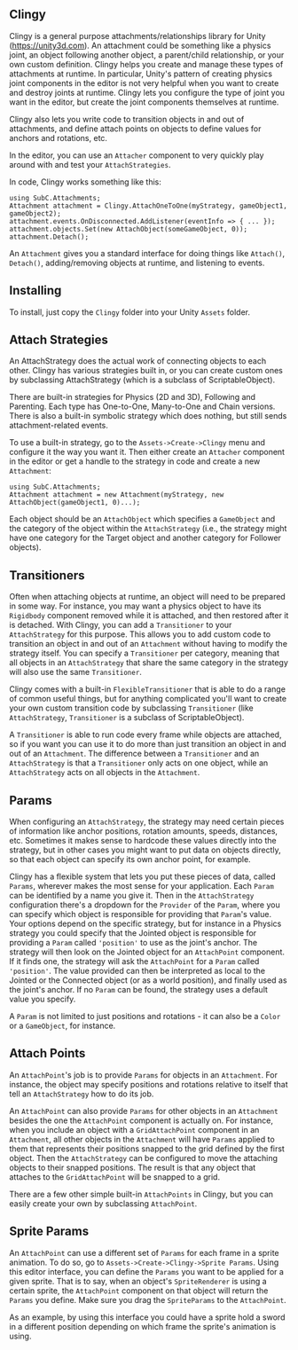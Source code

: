Clingy
------

Clingy is a general purpose attachments/relationships library for Unity (https://unity3d.com).  An attachment could be something like a physics joint, an object following another object, a parent/child relationship, or your own custom definition.  Clingy helps you create and manage these types of attachments at runtime.  In particular, Unity's pattern of creating physics joint components in the editor is not very helpful when you want to create and destroy joints at runtime.  Clingy lets you configure the type of joint you want in the editor, but create the joint components themselves at runtime.

Clingy also lets you write code to transition objects in and out of attachments, and define attach points on objects to define values for anchors and rotations, etc.  

In the editor, you can use an `Attacher` component to very quickly play around with and test your `AttachStrategies`.

In code, Clingy works something like this:

```
using SubC.Attachments;
Attachment attachment = Clingy.AttachOneToOne(myStrategy, gameObject1, gameObject2);
attachment.events.OnDisconnected.AddListener(eventInfo => { ... });
attachment.objects.Set(new AttachObject(someGameObject, 0));
attachment.Detach();
```

An `Attachment` gives you a standard interface for doing things like `Attach()`, `Detach()`, adding/removing objects at runtime, and listening to events.

Installing
-----

To install, just copy the `Clingy` folder into your Unity `Assets` folder.

Attach Strategies
-----

An AttachStrategy does the actual work of connecting objects to each other.  Clingy has various strategies built in, or you can create custom ones by subclassing AttachStrategy (which is a subclass of ScriptableObject).

There are built-in strategies for Physics (2D and 3D), Following and Parenting.  Each type has One-to-One, Many-to-One and Chain versions.  There is also a built-in symbolic strategy which does nothing, but still sends attachment-related events.

To use a built-in strategy, go to the `Assets->Create->Clingy` menu and configure it the way you want it.  Then either create an `Attacher` component in the editor or get a handle to the strategy in code and create a new `Attachment`:

```
using SubC.Attachments;
Attachment attachment = new Attachment(myStrategy, new AttachObject(gameObject1, 0)...);
```

Each object should be an `AttachObject` which specifies a `GameObject` and the category of the object within the `AttachStrategy` (i.e., the strategy might have one category for the Target object and another category for Follower objects).

Transitioners
-----

Often when attaching objects at runtime, an object will need to be prepared in some way.  For instance, you may want a physics object to have its `Rigidbody` component removed while it is attached, and then restored after it is detached.  With Clingy, you can add a `Transitioner` to your `AttachStrategy` for this purpose.  This allows you to add custom code to transition an object in and out of an `Attachment` without having to modify the strategy itself.  You can specify a `Transitioner` per category, meaning that all objects in an `AttachStrategy` that share the same category in the strategy will also use the same `Transitioner`.

Clingy comes with a built-in `FlexibleTransitioner` that is able to do a range of common useful things, but for anything complicated you'll want to create your own custom transition code by subclassing `Transitioner` (like `AttachStrategy`, `Transitioner` is a subclass of ScriptableObject).

A `Transitioner` is able to run code every frame while objects are attached, so if you want you can use it to do more than just transition an object in and out of an `Attachment`.  The difference between a `Transitioner` and an `AttachStrategy` is that a `Transitioner` only acts on one object, while an `AttachStrategy` acts on all objects in the `Attachment`.

Params
-----

When configuring an `AttachStrategy`, the strategy may need certain pieces of information like anchor positions, rotation amounts, speeds, distances, etc.  Sometimes it makes sense to hardcode these values directly into the strategy, but in other cases you might want to put data on objects directly, so that each object can specify its own anchor point, for example.

Clingy has a flexible system that lets you put these pieces of data, called `Params`, wherever makes the most sense for your application.  Each `Param` can be identified by a name you give it.  Then in the `AttachStrategy` configuration there's a dropdown for the `Provider` of the `Param`, where you can specify which object is responsible for providing that `Param`'s value.  Your options depend on the specific strategy, but for instance in a Physics strategy you could specify that the Jointed object is responsible for providing a `Param` called `'position'` to use as the joint's anchor.  The strategy will then look on the Jointed object for an `AttachPoint` component.  If it finds one, the strategy will ask the `AttachPoint` for a `Param` called `'position'`.  The value provided can then be interpreted as local to the Jointed or the Connected object (or as a world position), and finally used as the joint's anchor.  If no `Param` can be found, the strategy uses a default value you specify.

A `Param` is not limited to just positions and rotations - it can also be a `Color` or a `GameObject`, for instance.

Attach Points
-----

An `AttachPoint`'s job is to provide `Params` for objects in an `Attachment`.  For instance, the object may specify positions and rotations relative to itself that tell an `AttachStrategy` how to do its job.

An `AttachPoint` can also provide `Params` for other objects in an `Attachment` besides the one the `AttachPoint` component is actually on.  For instance, when you include an object with a `GridAttachPoint` component in an `Attachment`, all other objects in the `Attachment` will have `Params` applied to them that represents their positions snapped to the grid defined by the first object.  Then the `AttachStrategy` can be configured to move the attaching objects to their snapped positions.  The result is that any object that attaches to the `GridAttachPoint` will be snapped to a grid.

There are a few other simple built-in `AttachPoints` in Clingy, but you can easily create your own by subclassing `AttachPoint`.

Sprite Params
-----

An `AttachPoint` can use a different set of `Params` for each frame in a sprite animation.  To do so, go to `Assets->Create->Clingy->Sprite Params`.  Using this editor interface, you can define the `Params` you want to be applied for a given sprite.  That is to say, when an object's `SpriteRenderer` is using a certain sprite, the `AttachPoint` component on that object will return the `Params` you define.  Make sure you drag the `SpriteParams` to the `AttachPoint`.

As an example, by using this interface you could have a sprite hold a sword in a different position depending on which frame the sprite's animation is using.